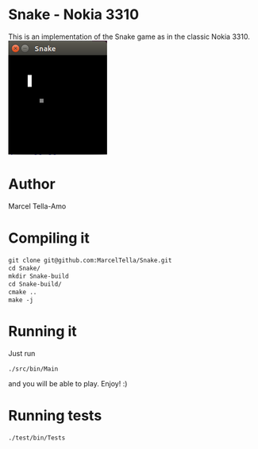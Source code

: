 # Snake - Nokia 3310
This is an implementation of the Snake game as in the classic Nokia 3310.
![Snake](img/snake.PNG?raw=true "Snake")

# Author
Marcel Tella-Amo

# Compiling it
```
git clone git@github.com:MarcelTella/Snake.git
cd Snake/
mkdir Snake-build
cd Snake-build/
cmake ..
make -j
```

# Running it
Just run
```
./src/bin/Main
```
and you will be able to play. Enjoy! :)
# Running tests
```
./test/bin/Tests
```
